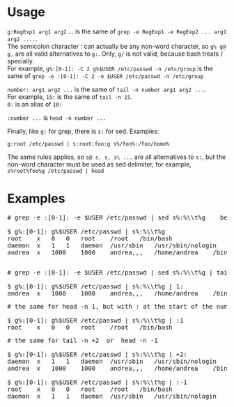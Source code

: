 Usage
=====

`g:RegExp1 arg1 arg2` ... is the same of `grep -e RegExp1 -e RegExp2 ... arg1 arg2 ....`.  
The semicolon character : can actually be any non-word character, so `g% g@ g,` are all valid alternatives to `g:`. Only, `g/` is not valid, because bash treats / specially.  
For example, `g%:[0-1]: -C 2 g%$USER /etc/passwd -n /etc/group` is the same of `grep -e :[0-1]: -C 2 -e $USER /etc/passwd -n /etc/group`  

`number: arg1 arg2 ...`  is the same of `tail -n number arg1 arg2 ...`.  
For example, `15:` is the same of `tail -n 15`.  
`0:` is an alias of `10:`  

`:number ...` is `head -n number ...`  

Finally, like `g:` for grep, there is `s:` for sed. Examples:  
```
g:root /etc/passwd | s:root:foo:g s%/foo%:/foo/home%
```  
The same rules applies, so `s@ s. s, s\ ...` are all alternatives to `s:`, but the non-word character must be used as sed delimiter, for example, `s%root%foo%g /etc/passwd | head`

Examples
========

<pre>
# grep -e :[0-1]: -e $USER /etc/passwd | sed s%:%\\t%g    becomes  as follow

$ g%:[0-1]: g%$USER /etc/passwd | s%:%\\t%g
root	x	0	0	root	/root	/bin/bash
daemon	x	1	1	daemon	/usr/sbin	/usr/sbin/nologin
andrea	x	1000	1000	andrea,,,	/home/andrea	/bin/bash
</pre>  

<pre> 
# grep -e :[0-1]: -e $USER /etc/passwd | sed s%:%\\t%g | tail -n 1  becomes  as follow

$ g%:[0-1]: g%$USER /etc/passwd | s%:%\\t%g | 1:
andrea	x	1000	1000	andrea,,,	/home/andrea	/bin/bash
</pre>  

<pre>
# the same for head -n 1, but with : at the start of the number

$ g%:[0-1]: g%$USER /etc/passwd | s%:%\\t%g | :1
root	x	0	0	root	/root	/bin/bash
</pre>  

<pre>
# the same for tail -n +2  or  head -n -1

$ g%:[0-1]: g%$USER /etc/passwd | s%:%\\t%g | +2:
daemon	x	1	1	daemon	/usr/sbin	/usr/sbin/nologin
andrea	x	1000	1000	andrea,,,	/home/andrea	/bin/bash

$ g%:[0-1]: g%$USER /etc/passwd | s%:%\\t%g | :-1
root	x	0	0	root	/root	/bin/bash
daemon	x	1	1	daemon	/usr/sbin	/usr/sbin/nologin
</pre>
